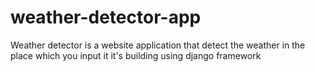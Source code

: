 # weather-detector-app
Weather detector is a website application that detect the weather in the place which you input it it's building using django framework
